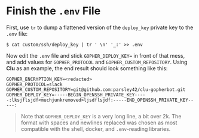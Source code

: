 # Finish the `.env` File

First, use `tr` to dump a flattened version of the `deploy_key` private key to the `.env` file:
```
$ cat custom/ssh/deploy_key | tr ' \n' '_:' >> .env
```

Now edit the `.env` file and stick `GOPHER_DEPLOY_KEY=` in front of that mess, and add values for `GOPHER_PROTOCOL` and `GOPHER_CUSTOM_REPOSITORY`. Using **Clu** as an example, the end result should look something like this:
```
GOPHER_ENCRYPTION_KEY=<redacted>
GOPHER_PROTOCOL=slack
GOPHER_CUSTOM_REPOSITORY=git@github.com:parsley42/clu-gopherbot.git
GOPHER_DEPLOY_KEY=-----BEGIN_OPENSSH_PRIVATE_KEY-----:lksjflsjdf<muchjunkremoved>ljsdflsjdf:-----END_OPENSSH_PRIVATE_KEY-----:
```

> Note that `GOPHER_DEPLOY_KEY` is a very long line, a bit over 2k. The format with spaces and newlines replaced was chosen as most compatible with the shell, docker, and `.env`-reading libraries.
